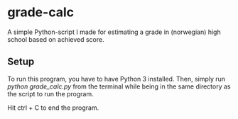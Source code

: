 # grade-calc
A simple Python-script I made for estimating a grade in (norwegian) high school based on achieved score.

## Setup
To run this program, you have to have Python 3 installed. Then, simply run _python grade\_calc.py_ from the terminal while being in the same directory as the script to run the program. 

Hit ctrl + C to end the program.
